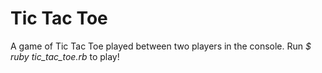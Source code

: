 # Tic Tac Toe
A game of Tic Tac Toe played between two players in the console.
Run *$ ruby tic_tac_toe.rb* to play!